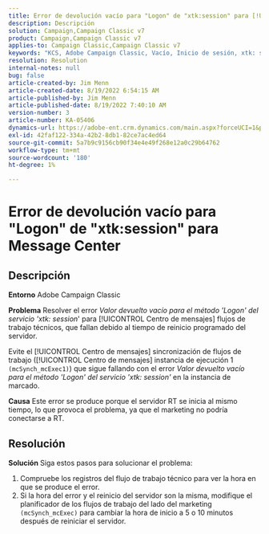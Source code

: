 ```yaml
---
title: Error de devolución vacío para "Logon" de "xtk:session" para [!UICONTROL Centro de mensajes]
description: Descripción
solution: Campaign,Campaign Classic v7
product: Campaign,Campaign Classic v7
applies-to: Campaign Classic,Campaign Classic v7
keywords: "KCS, Adobe Campaign Classic, Vacío, Inicio de sesión, xtk: session, error, Centro de mensajes, Flujo de trabajo técnico"
resolution: Resolution
internal-notes: null
bug: false
article-created-by: Jim Menn
article-created-date: 8/19/2022 6:54:15 AM
article-published-by: Jim Menn
article-published-date: 8/19/2022 7:40:10 AM
version-number: 3
article-number: KA-05406
dynamics-url: https://adobe-ent.crm.dynamics.com/main.aspx?forceUCI=1&pagetype=entityrecord&etn=knowledgearticle&id=bccbb0bb-8b1f-ed11-b83e-0022480866ad
exl-id: 42faf122-334a-42b2-8db1-82ce7ac4ed64
source-git-commit: 5a7b9c9156cb90f34e4e49f268e12a0c29b64762
workflow-type: tm+mt
source-wordcount: '180'
ht-degree: 1%

---
```


# Error de devolución vacío para &quot;Logon&quot; de &quot;xtk:session&quot; para Message Center

## Descripción


<b>Entorno</b>
Adobe Campaign Classic

<b>Problema</b>
Resolver el error *Valor devuelto vacío para el método &#39;Logon&#39; del servicio &#39;xtk: session*&#39; para [!UICONTROL Centro de mensajes] flujos de trabajo técnicos, que fallan debido al tiempo de reinicio programado del servidor.

Evite el [!UICONTROL Centro de mensajes] sincronización de flujos de trabajo ([!UICONTROL Centro de mensajes] instancia de ejecución 1 `(mcSynch_mcExec1)`) que sigue fallando con el error *Valor devuelto vacío para el método &#39;Logon&#39; del servicio &#39;xtk: session&#39;* en la instancia de marcado.

<b>Causa</b>
Este error se produce porque el servidor RT se inicia al mismo tiempo, lo que provoca el problema, ya que el marketing no podría conectarse a RT.


## Resolución


<b>Solución</b>
Siga estos pasos para solucionar el problema:

1. Compruebe los registros del flujo de trabajo técnico para ver la hora en que se produce el error.
2. Si la hora del error y el reinicio del servidor son la misma, modifique el planificador de los flujos de trabajo del lado del marketing `(mcSynch_mcExec)` para cambiar la hora de inicio a 5 o 10 minutos después de reiniciar el servidor.
